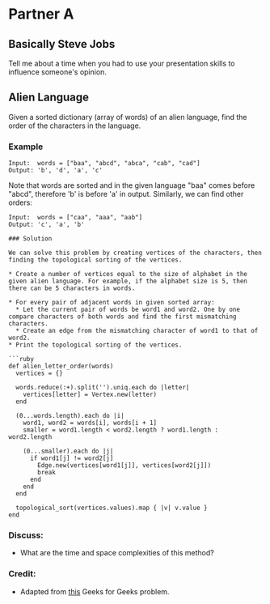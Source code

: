 # Partner A 

## Basically Steve Jobs

Tell me about a time when you had to use your presentation skills to influence someone's opinion.

## Alien Language

Given a sorted dictionary (array of words) of an alien language, find the order of the characters in the language.

### Example
```
Input:  words = ["baa", "abcd", "abca", "cab", "cad"]
Output: 'b', 'd', 'a', 'c'
```
Note that words are sorted and in the given language "baa" comes before "abcd", therefore 'b' is before 'a' in output. Similarly, we can find other orders:
```
Input:  words = ["caa", "aaa", "aab"]
Output: 'c', 'a', 'b'

### Solution

We can solve this problem by creating vertices of the characters, then finding the topological sorting of the vertices.

* Create a number of vertices equal to the size of alphabet in the given alien language. For example, if the alphabet size is 5, then there can be 5 characters in words. 

* For every pair of adjacent words in given sorted array:
  * Let the current pair of words be word1 and word2. One by one compare characters of both words and find the first mismatching characters.
  * Create an edge from the mismatching character of word1 to that of word2.
* Print the topological sorting of the vertices.

```ruby
def alien_letter_order(words)
  vertices = {}
  
  words.reduce(:+).split('').uniq.each do |letter|
    vertices[letter] = Vertex.new(letter)
  end
  
  (0...words.length).each do |i|
    word1, word2 = words[i], words[i + 1]
    smaller = word1.length < word2.length ? word1.length : word2.length
    
    (0...smaller).each do |j|
      if word1[j] != word2[j]
        Edge.new(vertices[word1[j]], vertices[word2[j]])
        break
      end
    end
  end
  
  topological_sort(vertices.values).map { |v| v.value }
end
```

### Discuss:
* What are the time and space complexities of this method?

### Credit:
* Adapted from [this](https://www.geeksforgeeks.org/given-sorted-dictionary-find-precedence-characters/) Geeks for Geeks problem.
